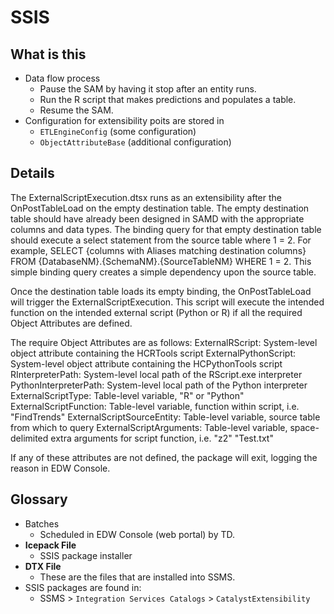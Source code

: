 # SSIS

## What is this

- Data flow process
    + Pause the SAM by having it stop after an entity runs.
    + Run the R script that makes predictions and populates a table.
    + Resume the SAM.
- Configuration for extensibility poits are stored in
    + `ETLEngineConfig` (some configuration)
    + `ObjectAttributeBase` (additional configuration)

## Details

The ExternalScriptExecution.dtsx runs as an extensibility after the OnPostTableLoad on the empty destination table. The empty destination table should have already been designed in SAMD with the appropriate columns and data types. The binding query for that empty destination table should execute a select statement from the source table where 1 = 2. For example, SELECT {columns with Aliases matching destination columns} FROM {DatabaseNM}.{SchemaNM}.{SourceTableNM} WHERE 1 = 2. This simple binding query creates a simple dependency upon the source table.

Once the destination table loads its empty binding, the OnPostTableLoad will trigger the ExternalScriptExecution. This script will execute the intended function on the intended external script (Python or R) if all the required Object Attributes are defined.

The require Object Attributes are as follows:
ExternalRScript: System-level object attribute containing the HCRTools script
ExternalPythonScript: System-level object attribute containing the HCPythonTools script
RInterpreterPath: System-level local path of the RScript.exe interpreter
PythonInterpreterPath: System-level local path of the Python interpreter
ExternalScriptType: Table-level variable, "R" or "Python"
ExternalScriptFunction: Table-level variable, function within script, i.e. "FindTrends"
ExternalScriptSourceEntity: Table-level variable, source table from which to query
ExternalScriptArguments: Table-level variable, space-delimited extra arguments for script function, i.e. "z2" "Test.txt"

If any of these attributes are not defined, the package will exit, logging the reason in EDW Console.

## Glossary

- Batches
    + Scheduled in EDW Console (web portal) by TD.
- **Icepack File**
    + SSIS package installer
- **DTX File**
    + These are the files that are installed into SSMS.
- SSIS packages are found in:
    + SSMS > `Integration Services Catalogs` > `CatalystExtensibility`